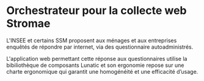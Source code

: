 # Orchestrateur pour la collecte web Stromae

L'INSEE et certains SSM proposent aux ménages et aux entreprises enquêtés de répondre par internet, via des questionnaire autoadministrés.
 
L'application web permettant cette réponse aux questionnaires utilise la bibiliothèque de composants Lunatic et son ergonomie repose sur une charte ergonomique qui garantit une homogénéité et une efficacité d’usage. 
